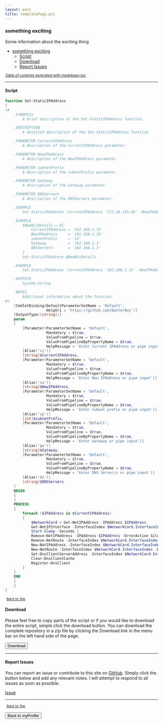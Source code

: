 ```yaml
---
layout: post
title: templatePage.ps1
---
```


### something exciting

Some information about the exciting thing

- [something exciting](#something-exciting)
  - [Script](#script)
  - [Download](#download)
  - [Report Issues](#report-issues)

<small><i><a href='http://ecotrust-canada.github.io/markdown-toc/'>Table of contents generated with markdown-toc</a></i></small>

---

#### Script

```powershell
function Set-StaticIPAddress
{
<#
	.SYNOPSIS
		A brief description of the Set-StaticIPAddress function.

	.DESCRIPTION
		A detailed description of the Set-StaticIPAddress function.

	.PARAMETER CurrentIPAddress
		A description of the CurrentIPAddress parameter.

	.PARAMETER NewIPAddress
		A description of the NewIPAddress parameter.

	.PARAMETER subnetPrefix
		A description of the subnetPrefix parameter.

	.PARAMETER Gateway
		A description of the Gateway parameter.

	.PARAMETER DNSServers
		A description of the DNSServers parameter.

	.EXAMPLE
		Set-StaticIPAddress -CurrentIPAddress '172.26.155.85' -NewIPAddress '172.26.155.86' -subnetPrefix '20' -Gateway '172.26.144.1' -DNSServers '10.11.8.5','10.11.8.6'

	.EXAMPLE
		$NewNicDetails = @{
		    CurrentIPAddress = '192.168.1.15'
		    NewIPAddress     = '192.168.1.20'
		    subnetPrefix     = '24'
		    Gateway          = '192.168.1.1'
		    DNSServers       = '192.168.1.3'
		}
		Set-StaticIPAddress @NewNicDetails

	.EXAMPLE
		Set-StaticIPAddress -CurrentIPAddress '192.168.1.15' -NewIPAddress '192.168.1.20' -subnetPrefix '24' -Gateway '192.168.1.1' -DNSServers '192.168.1.3'

	.OUTPUTS
		System.String

	.NOTES
		Additional information about the function.
#>
	[CmdletBinding(DefaultParameterSetName = 'Default',
				   HelpUri = 'https://github.com/BanterBoy')]
	[OutputType([string])]
	param
	(
		[Parameter(ParameterSetName = 'Default',
				   Mandatory = $true,
				   ValueFromPipeline = $true,
				   ValueFromPipelineByPropertyName = $true,
				   HelpMessage = 'Enter Current IPAddress or pipe input')]
		[Alias('ci')]
		[string]$CurrentIPAddress,
		[Parameter(ParameterSetName = 'Default',
				   Mandatory = $true,
				   ValueFromPipeline = $true,
				   ValueFromPipelineByPropertyName = $true,
				   HelpMessage = 'Enter New IPAddress or pipe input')]
		[Alias('na')]
		[string]$NewIPAddress,
		[Parameter(ParameterSetName = 'Default',
				   Mandatory = $true,
				   ValueFromPipeline = $true,
				   ValueFromPipelineByPropertyName = $true,
				   HelpMessage = 'Enter subnet prefix or pipe input')]
		[Alias('sp')]
		[int]$subnetPrefix,
		[Parameter(ParameterSetName = 'Default',
				   Mandatory = $true,
				   ValueFromPipeline = $true,
				   ValueFromPipelineByPropertyName = $true,
				   HelpMessage = 'Enter Gateway or pipe input')]
		[Alias('gw')]
		[string]$Gateway,
		[Parameter(ParameterSetName = 'Default',
				   Mandatory = $true,
				   ValueFromPipeline = $true,
				   ValueFromPipelineByPropertyName = $true,
				   HelpMessage = 'Enter DNS Server/s or pipe input')]
		[Alias('ds')]
		[string]$DNSServers
	)
	BEGIN
	{
	}
	PROCESS
	{
		foreach ($IPAddress in $CurrentIPAddress)
		{
			$NetworkCard = Get-NetIPAddress -IPAddress $IPAddress
			Get-NetIPInterface -InterfaceIndex $NetworkCard.InterfaceIndex | Set-NetIPInterface -Dhcp Disabled
			Start-Sleep -Seconds 1
			Remove-NetIPAddress -IPAddress $IPAddress -ErrorAction SilentlyContinue
			Remove-NetRoute -InterfaceIndex $NetworkCard.InterfaceIndex -NextHop $Gateway -ErrorAction SilentlyContinue
			New-NetIPAddress -InterfaceIndex $NetworkCard.InterfaceIndex -AddressFamily IPv4 -IPAddress $NewIPAddress -PrefixLength $subnetPrefix -ErrorAction SilentlyContinue
			New-NetRoute -InterfaceIndex $NetworkCard.InterfaceIndex -DestinationPrefix '0.0.0.0/0' -AddressFamily IPv4 -NextHop $Gateway -RouteMetric 0 -ErrorAction SilentlyContinue
			Set-DnsClientServerAddress -InterfaceIndex $NetworkCard.InterfaceIndex -ServerAddresses $DNSServers -ErrorAction SilentlyContinue
			Clear-DnsClientCache
			Register-DnsClient
		}
	}
	END
	{
	}
}
```

<span style="font-size:11px;"><a href="#"><i class="fas fa-caret-up" aria-hidden="true" style="color: white; margin-right:5px;"></i>Back to Top</a></span>

#### Download

Please feel free to copy parts of the script or if you would like to download the entire script, simple click the download button. You can download the complete repository in a zip file by clicking the Download link in the menu bar on the left hand side of the page.

<button class="btn" type="submit" onclick="window.open('/PowerShell/functions/myProfile/templatePage.ps1')">
    <i class="fa fa-cloud-download-alt">
    </i>
        Download
</button>

---

#### Report Issues

You can report an issue or contribute to this site on <a href="https://github.com/BanterBoy/scripts-blog/issues">GitHub</a>. Simply click the button below and add any relevant notes. I will attempt to respond to all issues as soon as possible.

<!-- Place this tag where you want the button to render. -->

<a class="github-button" href="https://github.com/BanterBoy/scripts-blog/issues/new?title=templatePage.ps1&body=There is a problem with this function. Please find details below." data-show-count="true" aria-label="Issue BanterBoy/scripts-blog on GitHub">Issue</a>

---

<span style="font-size:11px;"><a href="#"><i class="fas fa-caret-up" aria-hidden="true" style="color: white; margin-right:5px;"></i>Back to Top</a></span>

<a href="/menu/_pages/myProfile.html">
    <button class="btn">
        <i class='fas fa-reply'>
        </i>
            Back to myProfile
    </button>
</a>

[1]: http://ecotrust-canada.github.io/markdown-toc
[2]: https://github.com/googlearchive/code-prettify
